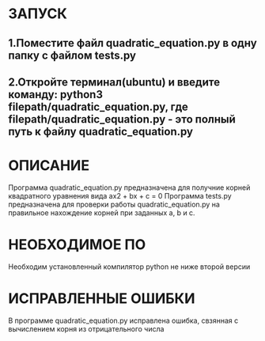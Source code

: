 # ЗАПУСК
1.Поместите файл quadratic_equation.py в одну папку с файлом tests.py
---
2.Откройте терминал(ubuntu) и введите команду: python3 filepath/quadratic_equation.py, где filepath/quadratic_equation.py - это полный путь к файлу quadratic_equation.py
---
# ОПИСАНИЕ
Программа quadratic_equation.py предназначена для получние корней квадратного уравнения вида ax2 + bx + c = 0
Программа tests.py предназначена для проверки работы quadratic_equation.py на правильное нахождение корней при заданных a, b и c.
# НЕОБХОДИМОЕ ПО
Необходим установленный компилятор python не ниже второй версии
# ИСПРАВЛЕННЫЕ ОШИБКИ
В программе quadratic_equation.py исправлена ошибка, свзянная с вычислением корня из отрицательного числа
